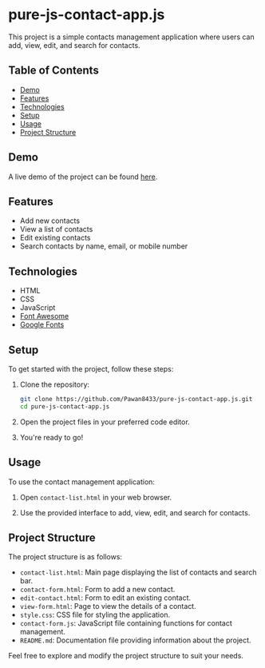 # pure-js-contact-app.js
 

This project is a simple contacts management application where users can add, view, edit, and search for contacts.

## Table of Contents
- [Demo](#demo)
- [Features](#features)
- [Technologies](#technologies)
- [Setup](#setup)
- [Usage](#usage)
- [Project Structure](#project-structure)

  
## Demo
A live demo of the project can be found [here](https://pawan8433.github.io/pure-js-contact-app.js/contact-form.html).


## Features
- Add new contacts
- View a list of contacts
- Edit existing contacts
- Search contacts by name, email, or mobile number

## Technologies
- HTML
- CSS
- JavaScript
- [Font Awesome](https://fontawesome.com/)
- [Google Fonts](https://fonts.google.com/)

## Setup
To get started with the project, follow these steps:

1. Clone the repository:
    ```bash
    git clone https://github.com/Pawan8433/pure-js-contact-app.js.git
    cd pure-js-contact-app.js
    ```

2. Open the project files in your preferred code editor.

3. You're ready to go!

## Usage
To use the contact management application:

1. Open `contact-list.html` in your web browser.

2. Use the provided interface to add, view, edit, and search for contacts.

## Project Structure
The project structure is as follows:

- `contact-list.html`: Main page displaying the list of contacts and search bar.
- `contact-form.html`: Form to add a new contact.
- `edit-contact.html`: Form to edit an existing contact.
- `view-form.html`: Page to view the details of a contact.
- `style.css`: CSS file for styling the application.
- `contact-form.js`: JavaScript file containing functions for contact management.
- `README.md`: Documentation file providing information about the project.

Feel free to explore and modify the project structure to suit your needs.




